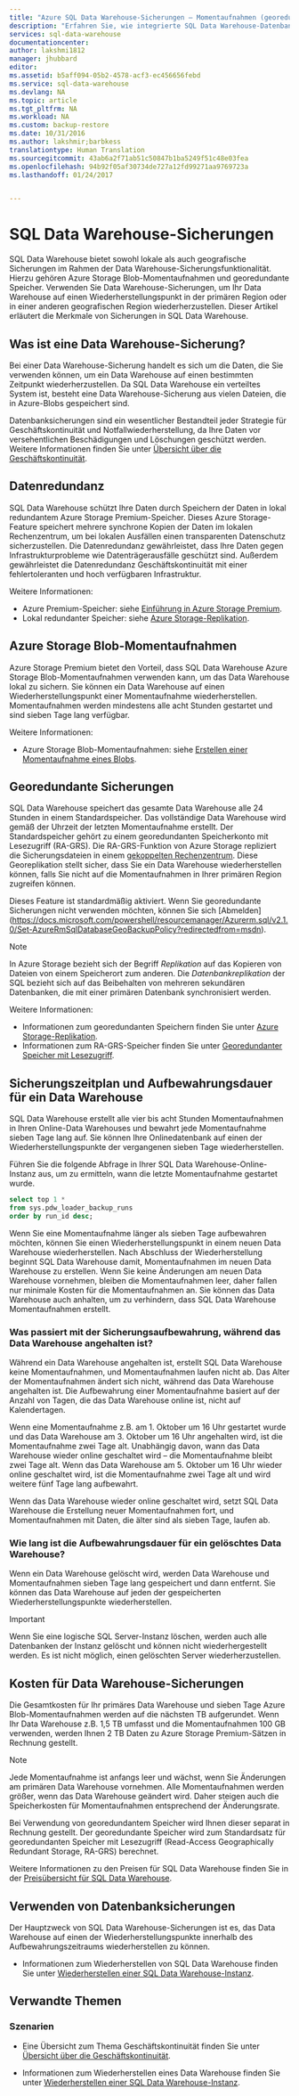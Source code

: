 ```yaml
---
title: "Azure SQL Data Warehouse-Sicherungen – Momentaufnahmen (georedundant) | Microsoft-Dokumentation"
description: "Erfahren Sie, wie integrierte SQL Data Warehouse-Datenbanksicherungen Ihnen ermöglichen, ein Azure SQL Data Warehouse auf einen Wiederherstellungspunkt in einer anderen geografischen Region wiederherzustellen."
services: sql-data-warehouse
documentationcenter: 
author: lakshmi1812
manager: jhubbard
editor: 
ms.assetid: b5aff094-05b2-4578-acf3-ec456656febd
ms.service: sql-data-warehouse
ms.devlang: NA
ms.topic: article
ms.tgt_pltfrm: NA
ms.workload: NA
ms.custom: backup-restore
ms.date: 10/31/2016
ms.author: lakshmir;barbkess
translationtype: Human Translation
ms.sourcegitcommit: 43ab6a2f71ab51c50847b1ba5249f51c48e03fea
ms.openlocfilehash: 94b92f05af30734de727a12fd99271aa9769723a
ms.lasthandoff: 01/24/2017


---
```

# <a name="sql-data-warehouse-backups"></a>SQL Data Warehouse-Sicherungen
SQL Data Warehouse bietet sowohl lokale als auch geografische Sicherungen im Rahmen der Data Warehouse-Sicherungsfunktionalität. Hierzu gehören Azure Storage Blob-Momentaufnahmen und georedundante Speicher. Verwenden Sie Data Warehouse-Sicherungen, um Ihr Data Warehouse auf einen Wiederherstellungspunkt in der primären Region oder in einer anderen geografischen Region wiederherzustellen. Dieser Artikel erläutert die Merkmale von Sicherungen in SQL Data Warehouse.

## <a name="what-is-a-data-warehouse-backup"></a>Was ist eine Data Warehouse-Sicherung?
Bei einer Data Warehouse-Sicherung handelt es sich um die Daten, die Sie verwenden können, um ein Data Warehouse auf einen bestimmten Zeitpunkt wiederherzustellen.  Da SQL Data Warehouse ein verteiltes System ist, besteht eine Data Warehouse-Sicherung aus vielen Dateien, die in Azure-Blobs gespeichert sind. 

Datenbanksicherungen sind ein wesentlicher Bestandteil jeder Strategie für Geschäftskontinuität und Notfallwiederherstellung, da Ihre Daten vor versehentlichen Beschädigungen und Löschungen geschützt werden. Weitere Informationen finden Sie unter [Übersicht über die Geschäftskontinuität](../sql-database/sql-database-business-continuity.md).

## <a name="data-redundancy"></a>Datenredundanz
SQL Data Warehouse schützt Ihre Daten durch Speichern der Daten in lokal redundantem Azure Storage Premium-Speicher. Dieses Azure Storage-Feature speichert mehrere synchrone Kopien der Daten im lokalen Rechenzentrum, um bei lokalen Ausfällen einen transparenten Datenschutz sicherzustellen. Die Datenredundanz gewährleistet, dass Ihre Daten gegen Infrastrukturprobleme wie Datenträgerausfälle geschützt sind. Außerdem gewährleistet die Datenredundanz Geschäftskontinuität mit einer fehlertoleranten und hoch verfügbaren Infrastruktur.

Weitere Informationen:

* Azure Premium-Speicher: siehe [Einführung in Azure Storage Premium](../storage/storage-premium-storage.md).
* Lokal redundanter Speicher: siehe [Azure Storage-Replikation](../storage/storage-redundancy.md#locally-redundant-storage).

## <a name="azure-storage-blob-snapshots"></a>Azure Storage Blob-Momentaufnahmen
Azure Storage Premium bietet den Vorteil, dass SQL Data Warehouse Azure Storage Blob-Momentaufnahmen verwenden kann, um das Data Warehouse lokal zu sichern. Sie können ein Data Warehouse auf einen Wiederherstellungspunkt einer Momentaufnahme wiederherstellen. Momentaufnahmen werden mindestens alle acht Stunden gestartet und sind sieben Tage lang verfügbar.  

Weitere Informationen:

* Azure Storage Blob-Momentaufnahmen: siehe [Erstellen einer Momentaufnahme eines Blobs](../storage/storage-blob-snapshots.md).

## <a name="geo-redundant-backups"></a>Georedundante Sicherungen
SQL Data Warehouse speichert das gesamte Data Warehouse alle 24 Stunden in einem Standardspeicher. Das vollständige Data Warehouse wird gemäß der Uhrzeit der letzten Momentaufnahme erstellt. Der Standardspeicher gehört zu einem georedundanten Speicherkonto mit Lesezugriff (RA-GRS). Die RA-GRS-Funktion von Azure Storage repliziert die Sicherungsdateien in einem [gekoppelten Rechenzentrum](../best-practices-availability-paired-regions.md). Diese Georeplikation stellt sicher, dass Sie ein Data Warehouse wiederherstellen können, falls Sie nicht auf die Momentaufnahmen in Ihrer primären Region zugreifen können. 

Dieses Feature ist standardmäßig aktiviert. Wenn Sie georedundante Sicherungen nicht verwenden möchten, können Sie sich [Abmelden] (https://docs.microsoft.com/powershell/resourcemanager/Azurerm.sql/v2.1.0/Set-AzureRmSqlDatabaseGeoBackupPolicy?redirectedfrom=msdn). 

> [!NOTE]
> In Azure Storage bezieht sich der Begriff *Replikation* auf das Kopieren von Dateien von einem Speicherort zum anderen. Die *Datenbankreplikation* der SQL bezieht sich auf das Beibehalten von mehreren sekundären Datenbanken, die mit einer primären Datenbank synchronisiert werden. 
> 
> 

Weitere Informationen:

* Informationen zum georedundanten Speichern finden Sie unter [Azure Storage-Replikation](../storage/storage-redundancy.md).
* Informationen zum RA-GRS-Speicher finden Sie unter [Georedundanter Speicher mit Lesezugriff](../storage/storage-redundancy.md#read-access-geo-redundant-storage).

## <a name="data-warehouse-backup-schedule-and-retention-period"></a>Sicherungszeitplan und Aufbewahrungsdauer für ein Data Warehouse
SQL Data Warehouse erstellt alle vier bis acht Stunden Momentaufnahmen in Ihren Online-Data Warehouses und bewahrt jede Momentaufnahme sieben Tage lang auf. Sie können Ihre Onlinedatenbank auf einen der Wiederherstellungspunkte der vergangenen sieben Tage wiederherstellen. 

Führen Sie die folgende Abfrage in Ihrer SQL Data Warehouse-Online-Instanz aus, um zu ermitteln, wann die letzte Momentaufnahme gestartet wurde. 

```sql
select top 1 *
from sys.pdw_loader_backup_runs 
order by run_id desc;
```

Wenn Sie eine Momentaufnahme länger als sieben Tage aufbewahren möchten, können Sie einen Wiederherstellungspunkt in einem neuen Data Warehouse wiederherstellen. Nach Abschluss der Wiederherstellung beginnt SQL Data Warehouse damit, Momentaufnahmen im neuen Data Warehouse zu erstellen. Wenn Sie keine Änderungen am neuen Data Warehouse vornehmen, bleiben die Momentaufnahmen leer, daher fallen nur minimale Kosten für die Momentaufnahmen an. Sie können das Data Warehouse auch anhalten, um zu verhindern, dass SQL Data Warehouse Momentaufnahmen erstellt.

### <a name="what-happens-to-my-backup-retention-while-my-data-warehouse-is-paused"></a>Was passiert mit der Sicherungsaufbewahrung, während das Data Warehouse angehalten ist?
Während ein Data Warehouse angehalten ist, erstellt SQL Data Warehouse keine Momentaufnahmen, und Momentaufnahmen laufen nicht ab. Das Alter der Momentaufnahmen ändert sich nicht, während das Data Warehouse angehalten ist. Die Aufbewahrung einer Momentaufnahme basiert auf der Anzahl von Tagen, die das Data Warehouse online ist, nicht auf Kalendertagen.

Wenn eine Momentaufnahme z.B. am 1. Oktober um 16 Uhr gestartet wurde und das Data Warehouse am 3. Oktober um 16 Uhr angehalten wird, ist die Momentaufnahme zwei Tage alt. Unabhängig davon, wann das Data Warehouse wieder online geschaltet wird – die Momentaufnahme bleibt zwei Tage alt. Wenn das Data Warehouse am 5. Oktober um 16 Uhr wieder online geschaltet wird, ist die Momentaufnahme zwei Tage alt und wird weitere fünf Tage lang aufbewahrt.

Wenn das Data Warehouse wieder online geschaltet wird, setzt SQL Data Warehouse die Erstellung neuer Momentaufnahmen fort, und Momentaufnahmen mit Daten, die älter sind als sieben Tage, laufen ab.

### <a name="how-long-is-the-retention-period-for-a-dropped-data-warehouse"></a>Wie lang ist die Aufbewahrungsdauer für ein gelöschtes Data Warehouse?
Wenn ein Data Warehouse gelöscht wird, werden Data Warehouse und Momentaufnahmen sieben Tage lang gespeichert und dann entfernt. Sie können das Data Warehouse auf jeden der gespeicherten Wiederherstellungspunkte wiederherstellen.

> [!IMPORTANT]
> Wenn Sie eine logische SQL Server-Instanz löschen, werden auch alle Datenbanken der Instanz gelöscht und können nicht wiederhergestellt werden. Es ist nicht möglich, einen gelöschten Server wiederherzustellen.
> 
> 

## <a name="data-warehouse-backup-costs"></a>Kosten für Data Warehouse-Sicherungen
Die Gesamtkosten für Ihr primäres Data Warehouse und sieben Tage Azure Blob-Momentaufnahmen werden auf die nächsten TB aufgerundet. Wenn Ihr Data Warehouse z.B. 1,5 TB umfasst und die Momentaufnahmen 100 GB verwenden, werden Ihnen 2 TB Daten zu Azure Storage Premium-Sätzen in Rechnung gestellt. 

> [!NOTE]
> Jede Momentaufnahme ist anfangs leer und wächst, wenn Sie Änderungen am primären Data Warehouse vornehmen. Alle Momentaufnahmen werden größer, wenn das Data Warehouse geändert wird. Daher steigen auch die Speicherkosten für Momentaufnahmen entsprechend der Änderungsrate.
> 
> 

Bei Verwendung von georedundantem Speicher wird Ihnen dieser separat in Rechnung gestellt. Der georedundante Speicher wird zum Standardsatz für georedundanten Speicher mit Lesezugriff (Read-Access Geographically Redundant Storage, RA-GRS) berechnet.

Weitere Informationen zu den Preisen für SQL Data Warehouse finden Sie in der [Preisübersicht für SQL Data Warehouse](https://azure.microsoft.com/pricing/details/sql-data-warehouse/).

## <a name="using-database-backups"></a>Verwenden von Datenbanksicherungen
Der Hauptzweck von SQL Data Warehouse-Sicherungen ist es, das Data Warehouse auf einen der Wiederherstellungspunkte innerhalb des Aufbewahrungszeitraums wiederherstellen zu können.  

* Informationen zum Wiederherstellen von SQL Data Warehouse finden Sie unter [Wiederherstellen einer SQL Data Warehouse-Instanz](sql-data-warehouse-restore-database-overview.md).

## <a name="related-topics"></a>Verwandte Themen
### <a name="scenarios"></a>Szenarien
* Eine Übersicht zum Thema Geschäftskontinuität finden Sie unter [Übersicht über die Geschäftskontinuität](../sql-database/sql-database-business-continuity.md).

<!-- ### Tasks -->

* Informationen zum Wiederherstellen eines Data Warehouse finden Sie unter [Wiederherstellen einer SQL Data Warehouse-Instanz](sql-data-warehouse-restore-database-overview.md).

<!-- ### Tutorials -->


